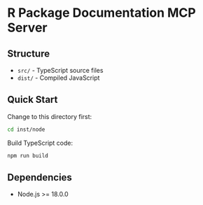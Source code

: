 # R Package Documentation MCP Server

## Structure

- `src/` - TypeScript source files
- `dist/` - Compiled JavaScript

## Quick Start

Change to this directory first:

```bash
cd inst/node
```

Build TypeScript code:

```bash
npm run build
```

## Dependencies

- Node.js >= 18.0.0
